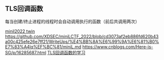 ## TLS回调函数
每当创建/终止进程的线程时会自动调用执行的函数（前后共调用两次）

[minil2022 twin](https://hzlg.github.io/2022/05/03/game/minil2022/twin/)
https://github.com/XDSEC/miniLCTF_2022/blob/cd3073af2eb886fd620b43a00c425efe26e7ff21/WriteUps/%E4%BB%8A%E6%99%9A%E6%81%B0%E7%83%A4lq%EF%BC%81/miniL.md
https://www.cnblogs.com/Here-is-SG/p/16285687.html
[TLS回调函数的学习](https://mp.weixin.qq.com/s/yFO_KX-OZopPe9qZogYYHg)

